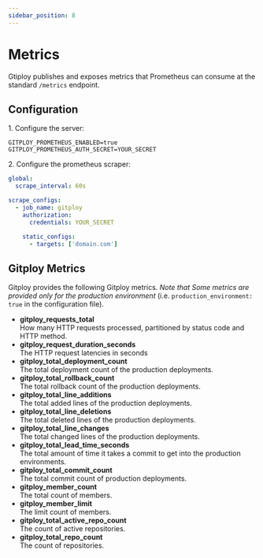```yaml
---
sidebar_position: 8
---
```


# Metrics

Gtiploy publishes and exposes metrics that Prometheus can consume at the standard `/metrics` endpoint. 

## Configuration

1\. Configure the server:

```
GITPLOY_PROMETHEUS_ENABLED=true
GITPLOY_PROMETHEUS_AUTH_SECRET=YOUR_SECRET
```

2\. Configure the prometheus scraper:

```yaml
global:
  scrape_interval: 60s

scrape_configs:
  - job_name: gitploy
    authorization:
      credentials: YOUR_SECRET

    static_configs:
      - targets: ['domain.com']
```

## Gitploy Metrics

Gitploy provides the following Gitploy metrics. *Note that Some metrics are provided only for the production environment* (i.e. `production_environment: true` in the configuration file).

* **gitploy_requests_total** <br/> How many HTTP requests processed, partitioned by status code and HTTP method.
* **gitploy_request_duration_seconds**<br/> The HTTP request latencies in seconds
* **gitploy_total_deployment_count** <br/> The total deployment count of the production deployments.
* **gitploy_total_rollback_count**<br/> The total rollback count of the production deployments.
* **gitploy_total_line_additions**<br/> The total added lines of the production deployments.
* **gitploy_total_line_deletions**<br/> The total deleted lines of the production deployments.
* **gitploy_total_line_changes**<br/> The total changed lines of the production deployments.
* **gitploy_total_lead_time_seconds**<br/> The total amount of time it takes a commit to get into the production environments.
* **gitploy_total_commit_count**<br/> The total commit count of production deployments.
* **gitploy_member_count**<br/> The total count of members.
* **gitploy_member_limit**<br/> The limit count of members.
* **gitploy_total_active_repo_count**<br/> The count of active repositories.
* **gitploy_total_repo_count**<br/> The count of repositories.
